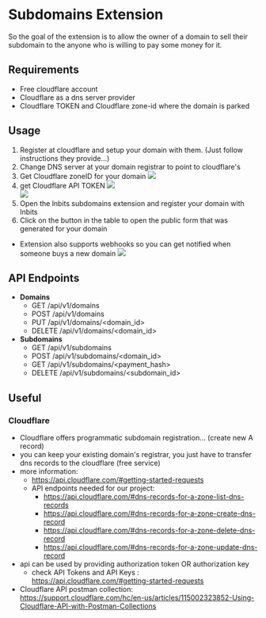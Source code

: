 <h1>Subdomains Extension</h1>

So the goal of the extension is to allow the owner of a domain to sell their subdomain to the anyone who is willing to pay some money for it.

## Requirements

- Free cloudflare account
- Cloudflare as a dns server provider
- Cloudflare TOKEN and Cloudflare zone-id where the domain is parked

## Usage

1. Register at cloudflare and setup your domain with them. (Just follow instructions they provide...)
2. Change DNS server at your domain registrar to point to cloudflare's
3. Get Cloudflare zoneID for your domain
   <img src="https://i.imgur.com/xOgapHr.png">
4. get Cloudflare API TOKEN
   <img src="https://i.imgur.com/BZbktTy.png">  
   <img src="https://i.imgur.com/YDZpW7D.png">
5. Open the lnbits subdomains extension and register your domain with lnbits
6. Click on the button in the table to open the public form that was generated for your domain

- Extension also supports webhooks so you can get notified when someone buys a new domain
  <img src="https://i.imgur.com/hiauxeR.png">

## API Endpoints

- **Domains**
  - GET /api/v1/domains
  - POST /api/v1/domains
  - PUT /api/v1/domains/<domain_id>
  - DELETE /api/v1/domains/<domain_id>
- **Subdomains**
  - GET /api/v1/subdomains
  - POST /api/v1/subdomains/<domain_id>
  - GET /api/v1/subdomains/<payment_hash>
  - DELETE /api/v1/subdomains/<subdomain_id>

## Useful

### Cloudflare

- Cloudflare offers programmatic subdomain registration... (create new A record)
- you can keep your existing domain's registrar, you just have to transfer dns records to the cloudflare (free service)
- more information:
  - https://api.cloudflare.com/#getting-started-requests
  - API endpoints needed for our project:
    - https://api.cloudflare.com/#dns-records-for-a-zone-list-dns-records
    - https://api.cloudflare.com/#dns-records-for-a-zone-create-dns-record
    - https://api.cloudflare.com/#dns-records-for-a-zone-delete-dns-record
    - https://api.cloudflare.com/#dns-records-for-a-zone-update-dns-record
- api can be used by providing authorization token OR authorization key
  - check API Tokens and API Keys : https://api.cloudflare.com/#getting-started-requests
- Cloudflare API postman collection: https://support.cloudflare.com/hc/en-us/articles/115002323852-Using-Cloudflare-API-with-Postman-Collections
